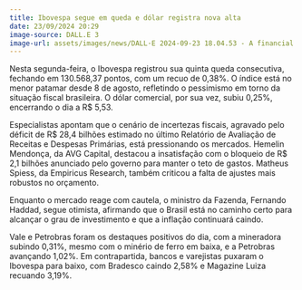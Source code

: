 ```yaml
---
title: Ibovespa segue em queda e dólar registra nova alta
date: 23/09/2024 20:29
image-source: DALL.E 3
image-url: assets/images/news/DALL·E 2024-09-23 18.04.53 - A financial news cover image showcasing a downward trend graph representing the Ibovespa index, with a rising dollar symbol next to it. In the backgro.webp
---
```


Nesta segunda-feira, o Ibovespa registrou sua quinta queda consecutiva, fechando em 130.568,37 pontos, com um recuo de 0,38%. O índice está no menor patamar desde 8 de agosto, refletindo o pessimismo em torno da situação fiscal brasileira. O dólar comercial, por sua vez, subiu 0,25%, encerrando o dia a R$ 5,53.

Especialistas apontam que o cenário de incertezas fiscais, agravado pelo déficit de R$ 28,4 bilhões estimado no último Relatório de Avaliação de Receitas e Despesas Primárias, está pressionando os mercados. Hemelin Mendonça, da AVG Capital, destacou a insatisfação com o bloqueio de R$ 2,1 bilhões anunciado pelo governo para manter o teto de gastos. Matheus Spiess, da Empiricus Research, também criticou a falta de ajustes mais robustos no orçamento.

Enquanto o mercado reage com cautela, o ministro da Fazenda, Fernando Haddad, segue otimista, afirmando que o Brasil está no caminho certo para alcançar o grau de investimento e que a inflação continuará caindo.

Vale e Petrobras foram os destaques positivos do dia, com a mineradora subindo 0,31%, mesmo com o minério de ferro em baixa, e a Petrobras avançando 1,02%. Em contrapartida, bancos e varejistas puxaram o Ibovespa para baixo, com Bradesco caindo 2,58% e Magazine Luiza recuando 3,19%.
